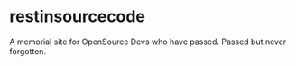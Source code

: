 # restinsourcecode
A memorial site for OpenSource Devs who have passed. Passed but never forgotten.
